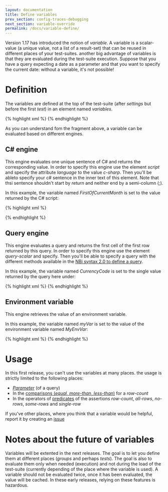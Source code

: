 ```yaml
---
layout: documentation
title: Define variables
prev_section: config-traces-debugging
next_section: variable-override
permalink: /docs/variable-define/
---
```

Version 1.17 has introduced the notion of *variable*. A variable is a scalar-value (a unique value, not a list of a result-set) that can be reused in different places of your test-suites. another big advantage of variables is that they are evaluated during the test-suite execution. Suppose that you have a query expecting a date as a parameter and that you want to specify the current date: without a variable, it's not possible!

# Definition

The variables are defined at the top of the test-suite (after *settings* but before the first *test*) in an element named *variables*.

{% highlight xml %}
<variables>
    <variable name="FirstOfCurrentMonth">
      <script language="c-sharp">
        DateTime.Now.AddDays(1 - DateTime.Now.Day)
      </script>
    </variable>
    <variable name="CurrencyCode">
      <query-scalar>
        <![CDATA[select top(1) CurrencyCode from [Sales].[Currency] where Name like '%Canad%']]>
      </query-scalar>
    </variable>
  </variables>
{% endhighlight %}

As you can understand fom the fragment above, a variable can be evaluated based on different engines.

## C# engine

This engine evaluates one unique sentence of C# and returns the corresponding value. In order to specify this engine use the element *script* and specify the attribute *language* to the value *c-sharp*. Then you'll be ableto specify your c# sentence in the inner text of this element. Note that thsi sentence shouldn't start by *return* and neither end by a semi-column (;).

In this example, the variable named *FirstOfCurrentMonth* is set to the value returned by the C# script:

{% highlight xml %}
<variable name="FirstOfCurrentMonth">
  <script language="c-sharp">
    DateTime.Now.AddDays(1 - DateTime.Now.Day)
  </script>
</variable>
{% endhighlight %}

## Query engine

This engine evaluates a query and returns the first cell of the first row returned by this query. In order to specify this engine use the element *query-scalar* and specify. Then you'll be able to specify a query with the different methods available in the [NBi syntax 2.0 to define a query](../docs/syntax-2-0).

In this example, the variable named *CurrencyCode* is set to the single value returned by the query here under:

{% highlight xml %}
<variable name="CurrencyCode">
  <query-scalar>
    <![CDATA[select top(1) CurrencyCode from [Sales].[Currency] where Name like '%Canad%']]>
  </query-scalar>
</variable>
{% endhighlight %}

## Environment variable

This engine retrieves the value of an environment variable.

In this example, the variable named *myVar* is set to the value of the environment variable named *MyEnvVar*:

{% highlight xml %}
<variable name="myVar"/>
  <environment name="MyEnvVar"/>
</variable>
{% endhighlight %}

# Usage

In this first release, you can't use the variables at many places. the usage is strictly limited to the following places:

* *[Parameter](..docs/query-parameter)* (of a query)
* In the [comparisons (*equal*, *more-than*, *less-than*)](../docs/resultset-rows-count) for a *row-count*
* In the operators of [predicates](../docs/resultset-predicate) of the assertions *row-count*, *all-rows*, *no-rows*, *some-rows* and *single-row*

If you've other places, where you think that a variable would be helpful, report it by creating an [issue](http://github.com/Seddryck/nbi/issues)

# Notes about the future of variables

Variables will be extented in the next releases. The goal is to let you define them at different places (*groups* and perhaps *tests*). The goal is also to evaluate them only when needed (execution) and not during the load of the test-suite (currently depending of the place where the variable is used). A variable should not be evaluated twice, once it has been evaluated, the value will be cached. In these early releases, relying on these features is hazardous.